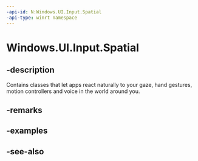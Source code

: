 ```yaml
---
-api-id: N:Windows.UI.Input.Spatial
-api-type: winrt namespace
---
```


# Windows.UI.Input.Spatial

## -description
Contains classes that let apps react naturally to your gaze, hand gestures, motion controllers and voice in the world around you.

## -remarks

## -examples

## -see-also
